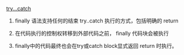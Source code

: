 [try...catch](https://developer.mozilla.org/zh-CN/docs/Web/JavaScript/Reference/Statements/try...catch)

1. finally 语法支持任何的结束 try..catch 执行的方式，包括明确的 return

2. 在代码执行的控制权转移到外部代码之前， finally 代码块会被执行

3. finally中的代码最终也会在try或catch block显式返回 return 时执行。
